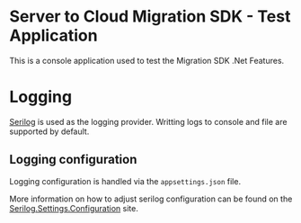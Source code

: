 # Server to Cloud Migration SDK - Test Application
This is a console application used to test the Migration SDK .Net Features.

# Logging
[Serilog](https://github.com/serilog/serilog) is used as the logging provider. Writting logs to console and file are 
supported by default.

## Logging configuration
Logging configuration is handled via the `appsettings.json` file. 

More information on how to adjust serilog configuration can be found on the [Serilog.Settings.Configuration](https://github.com/serilog/serilog-settings-configuration#serilogsettingsconfiguration--) site.



